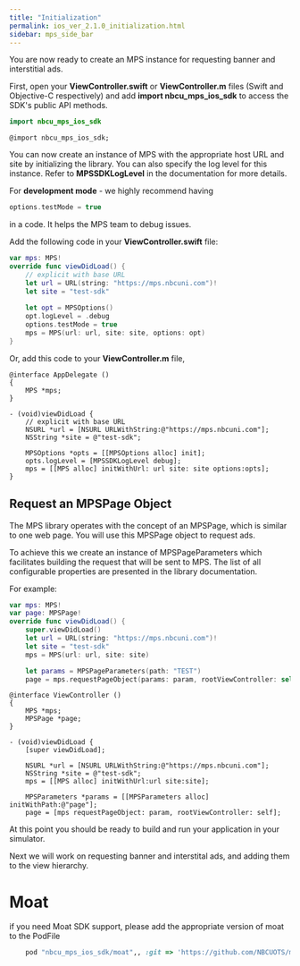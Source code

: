 ```yaml
---
title: "Initialization"
permalink: ios_ver_2.1.0_initialization.html
sidebar: mps_side_bar
---
```

You are now ready to create an MPS instance for requesting banner and interstitial ads.  

First, open your **ViewController.swift** or **ViewController.m** files (Swift and Objective-C respectively) and add **import nbcu_mps_ios_sdk** to access the SDK's public API methods.

```swift
import nbcu_mps_ios_sdk
```

```objc
@import nbcu_mps_ios_sdk;
```

You can now create an instance of MPS with the appropriate host URL and site by initializing the library. You can also specify the log level for this instance. Refer to **MPSSDKLogLevel** in the documentation for more details.  

For **development mode** - we highly recommend having
```swift
options.testMode = true
```
in a code. It helps the MPS team to debug issues.

Add the following code in your **ViewController.swift** file:

```swift
var mps: MPS!
override func viewDidLoad() {
    // explicit with base URL
    let url = URL(string: "https://mps.nbcuni.com")!
    let site = "test-sdk"
    
    let opt = MPSOptions()
    opt.logLevel = .debug
    options.testMode = true
    mps = MPS(url: url, site: site, options: opt)
}
```
Or, add this code to your **ViewController.m** file,

```objc
@interface AppDelegate ()
{
    MPS *mps;
}

- (void)viewDidLoad {
    // explicit with base URL
    NSURL *url = [NSURL URLWithString:@"https://mps.nbcuni.com"];
    NSString *site = @"test-sdk";
    
    MPSOptions *opts = [[MPSOptions alloc] init];
    opts.logLevel = [MPSSDKLogLevel debug];
    mps = [[MPS alloc] initWithUrl: url site: site options:opts];
}
```

## Request an MPSPage Object

The MPS library operates with the concept of an MPSPage, which is similar to one web page. 
You will use this MPSPage object to request ads. 

To achieve this we create an instance of MPSPageParameters which facilitates building the request that will be sent to MPS. The list of all configurable properties are presented in the library documentation. 

For example:

```swift
var mps: MPS!
var page: MPSPage!
override func viewDidLoad() {
    super.viewDidLoad()
    let url = URL(string: "https://mps.nbcuni.com")!
    let site = "test-sdk"
    mps = MPS(url: url, site: site)

    let params = MPSPageParameters(path: "TEST")
    page = mps.requestPageObject(params: param, rootViewController: self)
```

```objc
@interface ViewController ()
{    
    MPS *mps;
    MPSPage *page;
}

- (void)viewDidLoad {
    [super viewDidLoad];

    NSURL *url = [NSURL URLWithString:@"https://mps.nbcuni.com"];
    NSString *site = @"test-sdk";
    mps = [[MPS alloc] initWithUrl:url site:site];

    MPSParameters *params = [[MPSParameters alloc] initWithPath:@"page"];
    page = [mps requestPageObject: param, rootViewController: self];
```

At this point you should be ready to build and run your application in your simulator. 

Next we will work on requesting banner and interstital ads, and adding them to the view hierarchy.

# Moat

if you need Moat SDK support, please add the appropriate version of moat to the PodFile

```ruby
    pod "nbcu_mps_ios_sdk/moat",, :git => 'https://github.com/NBCUOTS/mobile_mps_sdk_ios_examples.git', :tag => 'release-2.0.0'
```
